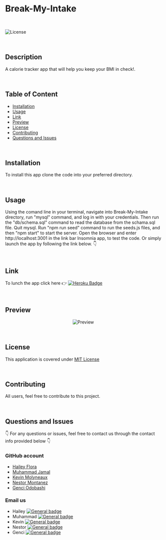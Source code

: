 # Break-My-Intake

</br>
  
  ![License](https://img.shields.io/badge/License-MIT%20License-blue.svg)
  
  </br>
  
  ## Description
  
  A calorie tracker app that will help you keep your BMI in check!.
  
  </br>

  ## Table of Content
  
  - [Installation](#installation)
  - [Usage](#usage)
  - [Link](#link)
  - [Preview](#preview)
  - [License](#license)
  - [Contributing](#contributing)
  - [Questions and Issues](#questions-and-issues)

  </br>

  ## Installation
  
  To install this app clone the code into your preferred directory.
  
  </br>
  
  ## Usage
  
  Using the comand line in your terminal, navigate into Break-My-Intake directory, run "mysql" command, and log in with your credentials. 
  Then run the "db/schema.sql" command to read the database from the schama.sql file. Quit mysql. 
  Run "npm run seed" command to run the seeds.js files, and then "npm start" to start the server. 
  Open the browser and enter http://localhost:3001 in the link bar Insomnia app, to test the code. 
  Or simply launch the app by following the link below. 👇
  
  </br>
  
  ## Link
  
  To lunch the app click here  👉  [![Heroku Badge](https://www.herokucdn.com/deploy/button.svg)]()

  </br>
  
  ## Preview
  
  <div align = "center">
  
  ![Preview]()
  
  </div>
  
  </br>
  
  ## License
  
  
  This application is covered under [MIT License](https://choosealicense.com/licenses/mit/)
  
  </br>
  
  ## Contributing
  
  All users, feel free to contribute to this project.
  
  </br>
 
  ## Questions and Issues
  
  👇 For any questions or issues, feel free to contact us through the contact info provided below 👇
  
  ### GitHub account  
  
  - [Hailey Flora](https://github.com/Hflora2010)
  - [Muhammad Jamal](https://github.com/jamalm06)
  - [Kevin Molyneaux](https://github.com/molyneauxk93)
  - [Nestor Montanez](https://github.com)
  - [Genci Odobashi](https://github.com/odobashigenci)
  
  ### Email us
  - Hailey [![General badge](https://img.shields.io/badge/Gmail-D14836?style=for-the-badge&logo=gmail&logoColor=white)](mailto:Haileycflora@gmail.com)
  - Muhammad [![General badge](https://img.shields.io/badge/Microsoft_Outlook-0078D4?style=for-the-badge&logo=microsoft-outlook&logoColor=white)](mailto:muhammaduj@outlook.com)
  - Kevin [![General badge](https://img.shields.io/badge/Microsoft_Outlook-0078D4?style=for-the-badge&logo=microsoft-outlook&logoColor=white)](mailto:joshua.molyneaux@live.com)
  - Nestor [![General badge](https://img.shields.io/badge/mac%20os-000000?style=for-the-badge&logo=apple&logoColor=white)](mailto:Nuno0123@me.com)
  - Genci [![General badge](https://img.shields.io/badge/Gmail-D14836?style=for-the-badge&logo=gmail&logoColor=white)](mailto:odobashigenci@gmail.com)
